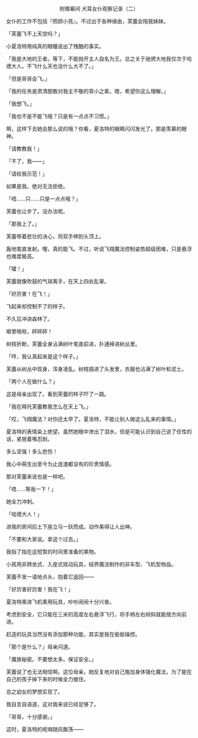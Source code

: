 <p align="center">附赠幕间 犬耳女仆观察记录（二）</p>

女仆的工作不包括『照顾小孩』。不过出于各种缘由，芙蕾会陪我妹妹。

「芙蕾飞不上天空吗？」

小夏洛特用纯真的眼瞳说出了残酷的事实。

「我是大地的王者。等下，不能抛开主人自名为王。总之关于驰骋大地我仅次于哈德大人。不飞什么天也没什么大不了。」

「但是哥哥会飞。」

「我的任务是肃清胆敢对我主不敬的宵小之辈。嗯，希望你这么理解。」

「我想飞。」

「我也不是不能飞哦？只是有一点点不习惯。」

啊，这样下去她会那么说的哦？你看，夏洛特的眼睛闪闪发光了。那是羡慕的眼神。

「请教教我！」

「不了，我——」

「请给我示范！」

如果是我，绝对无法拒绝。

「唔……只……只是一点点哦？」

芙蕾也让步了。没办法呢。

「那我上了。」

芙蕾带着悲壮的决心，将双手伸到头顶上。

轰地笔直发射。喔，真的能飞。不过，听说飞翔魔法控制姿势超级困难，只是悬浮也难度极高。

「嚯！」

芙蕾就像吹鼓的气球离手，在天上四处乱窜。

「好厉害！在飞！」

飞起来却控制不了的样子。

不久后冲进森林了。

噼里啪啦，砰砰砰！

树枝折断，芙蕾全身沾满树叶笔直前进，扑通掉进树丛里。

「哼，我认真起来是这个样子。」

芙蕾从树丛中现身，浑身凌乱。树枝插进了头发里，衣服也沾满了树叶和泥土。

「两个人在做什么？」

这是母亲出现了。看到芙蕾的样子吓了一跳。

「我在拜托芙蕾教我怎么在天上飞。」

「哎，飞翔魔法？对你还太早了。夏洛特，不能让别人做这么乱来的事情。」

夏洛特的表情染上绝望。虽然她眼中渗出了泪水，但是可能认识到自己说了任性的话，紧抿着嘴忍耐。

多么坚强！多么悲伤！

我心中萌生出至今为止连渣都没有的珍贵情感。

那对芙蕾来说也是一样吧。

「唔……等我一下！」

她全力冲刺。

「哈德大人！」

进我的房间后土下座立马一跃而成。动作美得让人出神。

「不要和大家说。拿这个过去。」

我指了指在这短暂的时间里准备的某物。

小孩用非跨坐式、入座式摇动玩具，结界魔法制作的非车型、飞机型物品。

芙蕾不发一语地点头，抱着它返回——

「好厉害好厉害！我在飞！」

夏洛特乘进飞机乘用玩具，吵吵闹闹十分兴奋。

考虑到安全，它只能在三米的高度左右悬浮飞行，将手柄左右倾斜就能按方向前进。

赶造的玩具当然没有添加那种功能，其实是我在偷偷操控。

「那个是什么？」母亲问道。

「魔族秘密。不要想太多。保证安全。」

芙蕾说了也无法相信啊。这位母亲。她反复地对自己施加身体强化魔法，为了能在自己的孩子掉下来的时候全力接住。

总之幼女的梦想实现了。

我自言自语道，这对我来说已经足够了。

「哥哥，十分感谢。」

这时，夏洛特的呢喃随风飘荡——

